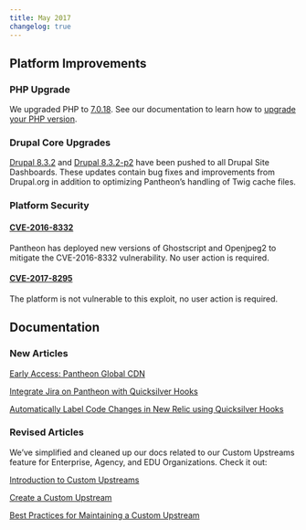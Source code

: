 ```yaml
---
title: May 2017
changelog: true
---
```

## Platform Improvements

### PHP Upgrade
We upgraded PHP to [7.0.18](http://php.net/archive/2017.php#id2017-04-13-1). See our documentation to learn how to [upgrade your PHP version](https://pantheon.io/docs/php-versions/).
 
### Drupal Core Upgrades
[Drupal 8.3.2](https://www.drupal.org/project/drupal/releases/8.3.2) and [Drupal 8.3.2-p2](https://github.com/pantheon-systems/drops-8/issues/185) have been pushed to all Drupal Site Dashboards. These updates contain bug fixes and improvements from Drupal.org in addition to optimizing Pantheon’s handling of Twig cache files.
 
 
### Platform Security 
 
#### [CVE-2016-8332](https://nvd.nist.gov/vuln/detail/CVE-2016-8332)
Pantheon has deployed new versions of Ghostscript and Openjpeg2 to mitigate the CVE-2016-8332 vulnerability. No user action is required.
 
#### [CVE-2017-8295](http://www.cve.mitre.org/cgi-bin/cvename.cgi?name=2017-8295)
The platform is not vulnerable to this exploit, no user action is required.


## Documentation

### New Articles

[Early Access: Pantheon Global CDN](https://pantheon.io/docs/global-cdn/)

[Integrate Jira on Pantheon with Quicksilver Hooks](https://pantheon.io/docs/guides/jira/)

[Automatically Label Code Changes in New Relic using Quicksilver Hooks](https://pantheon.io/docs/guides/new-relic-deploys/)

### Revised Articles
We’ve simplified and cleaned up our docs related to our Custom Upstreams feature for Enterprise, Agency, and EDU Organizations. Check it out: 
 
[Introduction to Custom Upstreams](https://pantheon.io/docs/custom-upstream/)

[Create a Custom Upstream](https://pantheon.io/docs/create-custom-upstream/)

[Best Practices for Maintaining a Custom Upstream](https://pantheon.io/docs/maintain-custom-upstream/)


